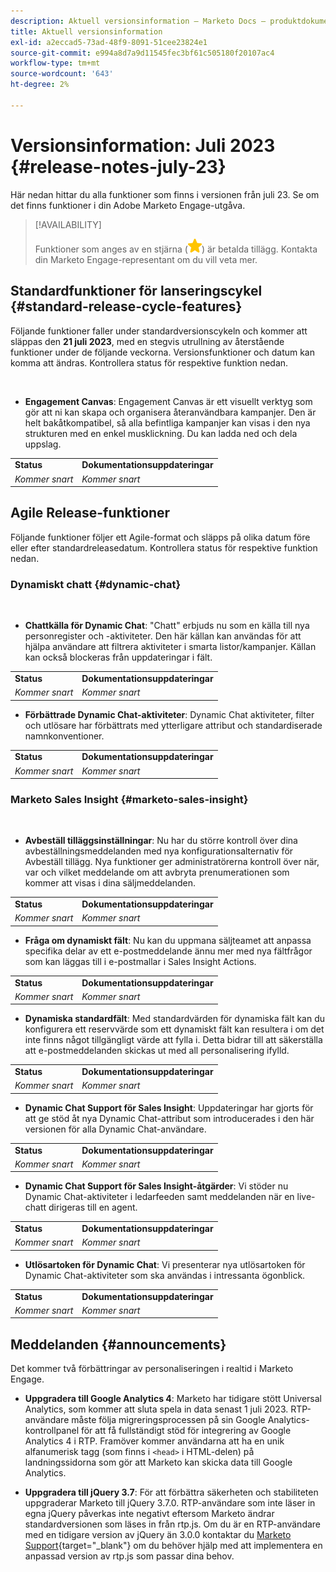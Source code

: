 ```yaml
---
description: Aktuell versionsinformation – Marketo Docs – produktdokumentation
title: Aktuell versionsinformation
exl-id: a2eccad5-73ad-48f9-8091-51cee23824e1
source-git-commit: e994a8d7a9d11545fec3bf61c505180f20107ac4
workflow-type: tm+mt
source-wordcount: '643'
ht-degree: 2%

---
```


# Versionsinformation: Juli 2023 {#release-notes-july-23}

Här nedan hittar du alla funktioner som finns i versionen från juli 23. Se om det finns funktioner i din Adobe Marketo Engage-utgåva.

>[!AVAILABILITY]
>
>Funktioner som anges av en stjärna (![stjärna](assets/yellow-star.png)) är betalda tillägg. Kontakta din Marketo Engage-representant om du vill veta mer.

## Standardfunktioner för lanseringscykel {#standard-release-cycle-features}

Följande funktioner faller under standardversionscykeln och kommer att släppas den **21 juli 2023**, med en stegvis utrullning av återstående funktioner under de följande veckorna. Versionsfunktioner och datum kan komma att ändras. Kontrollera status för respektive funktion nedan.

</br>

* **Engagement Canvas**: Engagement Canvas är ett visuellt verktyg som gör att ni kan skapa och organisera återanvändbara kampanjer. Den är helt bakåtkompatibel, så alla befintliga kampanjer kan visas i den nya strukturen med en enkel musklickning. Du kan ladda ned och dela uppslag.

<table> 
  <tr> 
   <td><b>Status</b></td>
   <td><b>Dokumentationsuppdateringar</b></td>
  </tr>
  <tr> 
   <td><i>Kommer snart</i></td>
   <td><i>Kommer snart</i></td>
  </tr>
  </tbody>
</table>

## Agile Release-funktioner

Följande funktioner följer ett Agile-format och släpps på olika datum före eller efter standardreleasedatum. Kontrollera status för respektive funktion nedan.

### Dynamiskt chatt {#dynamic-chat}

</br>

* **Chattkälla för Dynamic Chat**: &quot;Chatt&quot; erbjuds nu som en källa till nya personregister och -aktiviteter. Den här källan kan användas för att hjälpa användare att filtrera aktiviteter i smarta listor/kampanjer. Källan kan också blockeras från uppdateringar i fält.

<table> 
  <tr> 
   <td><b>Status</b></td>
   <td><b>Dokumentationsuppdateringar</b></td>
  </tr>
  <tr> 
   <td><i>Kommer snart</i></td>
   <td><i>Kommer snart</i></td>
  </tr>
  </tbody>
</table>

* **Förbättrade Dynamic Chat-aktiviteter**: Dynamic Chat aktiviteter, filter och utlösare har förbättrats med ytterligare attribut och standardiserade namnkonventioner.

<table> 
  <tr> 
   <td><b>Status</b></td>
   <td><b>Dokumentationsuppdateringar</b></td>
  </tr>
  <tr> 
   <td><i>Kommer snart</i></td>
   <td><i>Kommer snart</i></td>
  </tr>
  </tbody>
</table>

### Marketo Sales Insight {#marketo-sales-insight}

</br>

* **Avbeställ tilläggsinställningar**: Nu har du större kontroll över dina avbeställningsmeddelanden med nya konfigurationsalternativ för Avbeställ tillägg. Nya funktioner ger administratörerna kontroll över när, var och vilket meddelande om att avbryta prenumerationen som kommer att visas i dina säljmeddelanden.

<table> 
  <tr> 
   <td><b>Status</b></td>
   <td><b>Dokumentationsuppdateringar</b></td>
  </tr>
  <tr> 
   <td><i>Kommer snart</i></td>
   <td><i>Kommer snart</i></td>
  </tr>
  </tbody>
</table>

* **Fråga om dynamiskt fält**: Nu kan du uppmana säljteamet att anpassa specifika delar av ett e-postmeddelande ännu mer med nya fältfrågor som kan läggas till i e-postmallar i Sales Insight Actions.

<table> 
  <tr> 
   <td><b>Status</b></td>
   <td><b>Dokumentationsuppdateringar</b></td>
  </tr>
  <tr> 
   <td><i>Kommer snart</i></td>
   <td><i>Kommer snart</i></td>
  </tr>
  </tbody>
</table>

* **Dynamiska standardfält**: Med standardvärden för dynamiska fält kan du konfigurera ett reservvärde som ett dynamiskt fält kan resultera i om det inte finns något tillgängligt värde att fylla i. Detta bidrar till att säkerställa att e-postmeddelanden skickas ut med all personalisering ifylld.

<table> 
  <tr> 
   <td><b>Status</b></td>
   <td><b>Dokumentationsuppdateringar</b></td>
  </tr>
  <tr> 
   <td><i>Kommer snart</i></td>
   <td><i>Kommer snart</i></td>
  </tr>
  </tbody>
</table>

* **Dynamic Chat Support för Sales Insight**: Uppdateringar har gjorts för att ge stöd åt nya Dynamic Chat-attribut som introducerades i den här versionen för alla Dynamic Chat-användare.

<table> 
  <tr> 
   <td><b>Status</b></td>
   <td><b>Dokumentationsuppdateringar</b></td>
  </tr>
  <tr> 
   <td><i>Kommer snart</i></td>
   <td><i>Kommer snart</i></td>
  </tr>
  </tbody>
</table>

* **Dynamic Chat Support för Sales Insight-åtgärder**: Vi stöder nu Dynamic Chat-aktiviteter i ledarfeeden samt meddelanden när en live-chatt dirigeras till en agent.

<table> 
  <tr> 
   <td><b>Status</b></td>
   <td><b>Dokumentationsuppdateringar</b></td>
  </tr>
  <tr> 
   <td><i>Kommer snart</i></td>
   <td><i>Kommer snart</i></td>
  </tr>
  </tbody>
</table>

* **Utlösartoken för Dynamic Chat**: Vi presenterar nya utlösartoken för Dynamic Chat-aktiviteter som ska användas i intressanta ögonblick.

<table> 
  <tr> 
   <td><b>Status</b></td>
   <td><b>Dokumentationsuppdateringar</b></td>
  </tr>
  <tr> 
   <td><i>Kommer snart</i></td>
   <td><i>Kommer snart</i></td>
  </tr>
  </tbody>
</table>

## Meddelanden {#announcements}

Det kommer två förbättringar av personaliseringen i realtid i Marketo Engage.

* **Uppgradera till Google Analytics 4**: Marketo har tidigare stött Universal Analytics, som kommer att sluta spela in data senast 1 juli 2023. RTP-användare måste följa migreringsprocessen på sin Google Analytics-kontrollpanel för att få fullständigt stöd för integrering av Google Analytics 4 i RTP. Framöver kommer användarna att ha en unik alfanumerisk tagg (som finns i `<head>` i HTML-delen) på landningssidorna som gör att Marketo kan skicka data till Google Analytics.

* **Uppgradera till jQuery 3.7**: För att förbättra säkerheten och stabiliteten uppgraderar Marketo till jQuery 3.7.0. RTP-användare som inte läser in egna jQuery påverkas inte negativt eftersom Marketo ändrar standardversionen som läses in från rtp.js. Om du är en RTP-användare med en tidigare version av jQuery än 3.0.0 kontaktar du [Marketo Support](https://nation.marketo.com/t5/support/ct-p/Support){target="_blank"} om du behöver hjälp med att implementera en anpassad version av rtp.js som passar dina behov.
